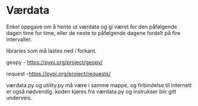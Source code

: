 # Værdata
Enkel oppgave om å hente ut værdata og gi været for den påfølgende dagen
time for time, eller de neste to påfølgende dagene fordelt på fire
intervaller. 

libraries som må lastes ned i forkant.
  
geopy - https://pypi.org/project/geopy/
  
request -https://pypi.org/project/requests/


værdata.py og utility.py må være i samme mappe, og firbindelse
til internett er også nødvendig. koden kjøres fra værdata.py
og instrukser blir gitt underveis. 

